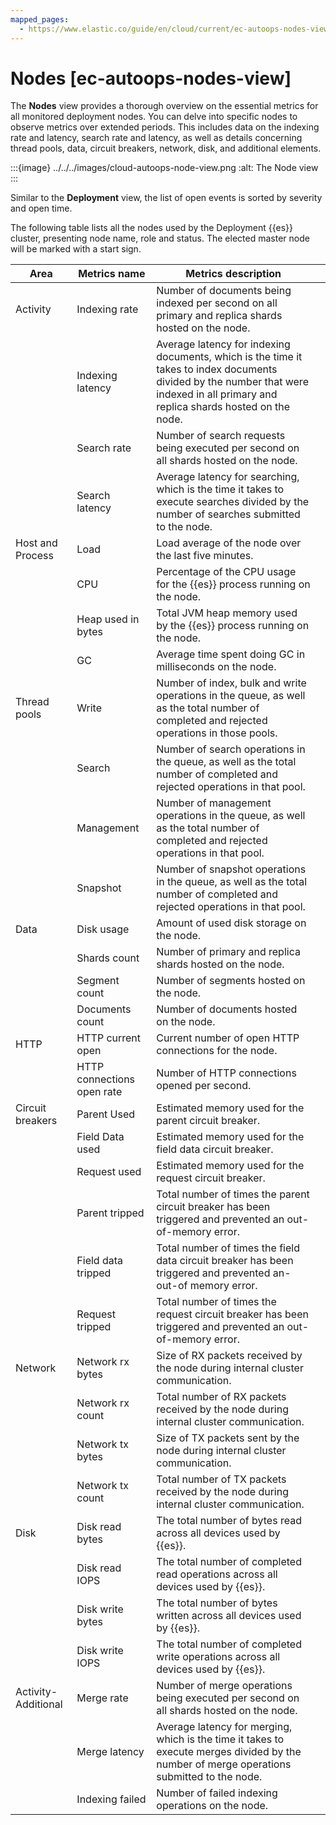 ```yaml
---
mapped_pages:
  - https://www.elastic.co/guide/en/cloud/current/ec-autoops-nodes-view.html
---
```


# Nodes [ec-autoops-nodes-view]

The **Nodes** view provides a thorough overview on the essential metrics for all monitored deployment nodes. You can delve into specific nodes to observe metrics over extended periods. This includes data on the indexing rate and latency, search rate and latency, as well as details concerning thread pools, data, circuit breakers, network, disk, and additional elements.

:::{image} ../../../images/cloud-autoops-node-view.png
:alt: The Node view
:::

Similar to the **Deployment** view, the list of open events is sorted by severity and open time.

The following table lists all the nodes used by the Deployment {{es}} cluster, presenting node name, role and status. The elected master node will be marked with a start sign.

| Area | Metrics name | Metrics description |  |
| --- | --- | --- | --- |
| Activity | Indexing rate | Number of documents being indexed per second on all primary and replica shards hosted on the node. |  |
|  | Indexing latency | Average latency for indexing documents, which is the time it takes to index documents divided by the number that were indexed in all primary and replica shards hosted on the node. |  |
|  | Search rate | Number of search requests being executed per second on all shards hosted on the node. |  |
|  | Search latency | Average latency for searching, which is the time it takes to execute searches divided by the number of searches submitted to the node. |  |
| Host and Process | Load | Load average of the node over the last five minutes. |  |
|  | CPU | Percentage of the CPU usage for the {{es}} process running on the node. |  |
|  | Heap used in bytes | Total JVM heap memory used by the {{es}} process running on the node. |  |
|  | GC | Average time spent doing GC in milliseconds on the node. |  |
| Thread pools | Write | Number of index, bulk and write operations in the queue, as well as the total number of completed and rejected operations in those pools. |  |
|  | Search | Number of search operations in the queue, as well as the total number of completed and rejected operations in that pool. |  |
|  | Management | Number of management operations in the queue, as well as the total number of completed and rejected operations in that pool. |  |
|  | Snapshot | Number of snapshot operations in the queue, as well as the total number of completed and rejected operations in that pool. |  |
| Data | Disk usage | Amount of used disk storage on the node. |  |
|  | Shards count | Number of primary and replica shards hosted on the node. |  |
|  | Segment count | Number of segments hosted on the node. |  |
|  | Documents count | Number of documents hosted on the node. |  |
| HTTP | HTTP current open | Current number of open HTTP connections for the node. |  |
|  | HTTP connections open rate | Number of HTTP connections opened per second. |  |
| Circuit breakers | Parent Used | Estimated memory used for the parent circuit breaker. |  |
|  | Field Data used | Estimated memory used for the field data circuit breaker. |  |
|  | Request used | Estimated memory used for the request circuit breaker. |  |
|  | Parent tripped | Total number of times the parent circuit breaker has been triggered and prevented an out-of-memory error. |  |
|  | Field data tripped | Total number of times the field data circuit breaker has been triggered and prevented an-out-of memory error. |  |
|  | Request tripped | Total number of times the request circuit breaker has been triggered and prevented an out-of-memory error. |  |
| Network | Network rx bytes | Size of RX packets received by the node during internal cluster communication. |  |
|  | Network rx count | Total number of RX packets received by the node during internal cluster communication. |  |
|  | Network tx bytes | Size of TX packets sent by the node during internal cluster communication. |  |
|  | Network tx count | Total number of TX packets received by the node during internal cluster communication. |  |
| Disk | Disk read bytes | The total number of bytes read across all devices used by {{es}}. |  |
|  | Disk read IOPS | The total number of completed read operations across all devices used by {{es}}. |  |
|  | Disk write bytes | The total number of bytes written across all devices used by {{es}}. |  |
|  | Disk write IOPS | The total number of completed write operations across all devices used by {{es}}. |  |
| Activity-Additional | Merge rate | Number of merge operations being executed per second on all shards hosted on the node. |  |
|  | Merge latency | Average latency for merging, which is the time it takes to execute merges divided by the number of merge operations submitted to the node. |  |
|  | Indexing failed | Number of failed indexing operations on the node. |  |

